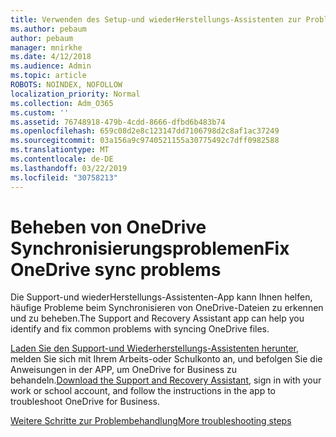 ```yaml
---
title: Verwenden des Setup-und wiederHerstellungs-Assistenten zur Problembehandlung von OneDrive for Business
ms.author: pebaum
author: pebaum
manager: mnirkhe
ms.date: 4/12/2018
ms.audience: Admin
ms.topic: article
ROBOTS: NOINDEX, NOFOLLOW
localization_priority: Normal
ms.collection: Adm_O365
ms.custom: ''
ms.assetid: 76748918-479b-4cdd-8666-dfbd6b483b74
ms.openlocfilehash: 659c08d2e8c123147dd7106798d2c8af1ac37249
ms.sourcegitcommit: 03a156a9c9740521155a30775492c7dff0982588
ms.translationtype: MT
ms.contentlocale: de-DE
ms.lasthandoff: 03/22/2019
ms.locfileid: "30758213"
---
```

# <a name="fix-onedrive-sync-problems"></a><span data-ttu-id="82734-102">Beheben von OneDrive Synchronisierungsproblemen</span><span class="sxs-lookup"><span data-stu-id="82734-102">Fix OneDrive sync problems</span></span>

<span data-ttu-id="82734-103">Die Support-und wiederHerstellungs-Assistenten-App kann Ihnen helfen, häufige Probleme beim Synchronisieren von OneDrive-Dateien zu erkennen und zu beheben.</span><span class="sxs-lookup"><span data-stu-id="82734-103">The Support and Recovery Assistant app can help you identify and fix common problems with syncing OneDrive files.</span></span> 
  
<span data-ttu-id="82734-104">[Laden Sie den Support-und Wiederherstellungs-Assistenten herunter](https://aka.ms/sara), melden Sie sich mit Ihrem Arbeits-oder Schulkonto an, und befolgen Sie die Anweisungen in der APP, um OneDrive for Business zu behandeln.</span><span class="sxs-lookup"><span data-stu-id="82734-104">[Download the Support and Recovery Assistant](https://aka.ms/sara), sign in with your work or school account, and follow the instructions in the app to troubleshoot OneDrive for Business.</span></span> 
  
[<span data-ttu-id="82734-105">Weitere Schritte zur Problembehandlung</span><span class="sxs-lookup"><span data-stu-id="82734-105">More troubleshooting steps</span></span>](https://go.microsoft.com/fwlink/?linkid=872097)
  


